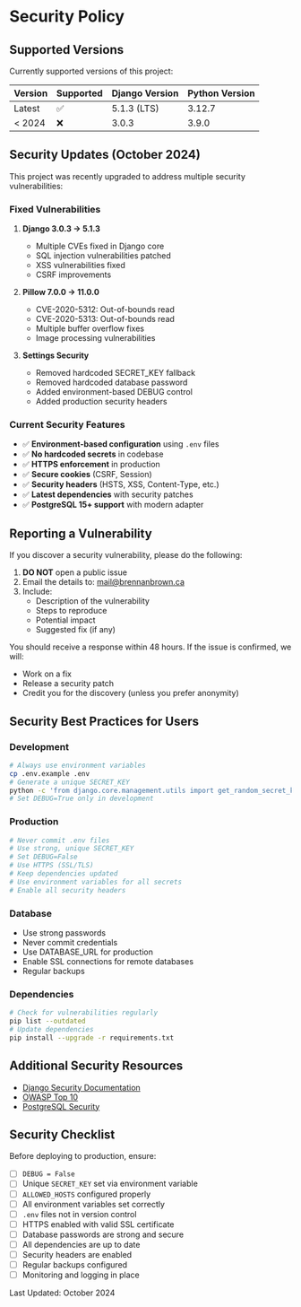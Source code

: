# Security Policy

## Supported Versions

Currently supported versions of this project:

| Version | Supported          | Django Version | Python Version |
| ------- | ------------------ | -------------- | -------------- |
| Latest  | :white_check_mark: | 5.1.3 (LTS)    | 3.12.7         |
| < 2024  | :x:                | 3.0.3          | 3.9.0          |

## Security Updates (October 2024)

This project was recently upgraded to address multiple security vulnerabilities:

### Fixed Vulnerabilities

1. **Django 3.0.3 → 5.1.3**
   - Multiple CVEs fixed in Django core
   - SQL injection vulnerabilities patched
   - XSS vulnerabilities fixed
   - CSRF improvements

2. **Pillow 7.0.0 → 11.0.0**
   - CVE-2020-5312: Out-of-bounds read
   - CVE-2020-5313: Out-of-bounds read  
   - Multiple buffer overflow fixes
   - Image processing vulnerabilities

3. **Settings Security**
   - Removed hardcoded SECRET_KEY fallback
   - Removed hardcoded database password
   - Added environment-based DEBUG control
   - Added production security headers

### Current Security Features

- ✅ **Environment-based configuration** using `.env` files
- ✅ **No hardcoded secrets** in codebase
- ✅ **HTTPS enforcement** in production
- ✅ **Secure cookies** (CSRF, Session)
- ✅ **Security headers** (HSTS, XSS, Content-Type, etc.)
- ✅ **Latest dependencies** with security patches
- ✅ **PostgreSQL 15+ support** with modern adapter

## Reporting a Vulnerability

If you discover a security vulnerability, please do the following:

1. **DO NOT** open a public issue
2. Email the details to: [mail@brennanbrown.ca](mailto:mail@brennanbrown.ca)
3. Include:
   - Description of the vulnerability
   - Steps to reproduce
   - Potential impact
   - Suggested fix (if any)

You should receive a response within 48 hours. If the issue is confirmed, we will:
- Work on a fix
- Release a security patch
- Credit you for the discovery (unless you prefer anonymity)

## Security Best Practices for Users

### Development
```bash
# Always use environment variables
cp .env.example .env
# Generate a unique SECRET_KEY
python -c 'from django.core.management.utils import get_random_secret_key; print(get_random_secret_key())'
# Set DEBUG=True only in development
```

### Production
```bash
# Never commit .env files
# Use strong, unique SECRET_KEY
# Set DEBUG=False
# Use HTTPS (SSL/TLS)
# Keep dependencies updated
# Use environment variables for all secrets
# Enable all security headers
```

### Database
- Use strong passwords
- Never commit credentials
- Use DATABASE_URL for production
- Enable SSL connections for remote databases
- Regular backups

### Dependencies
```bash
# Check for vulnerabilities regularly
pip list --outdated
# Update dependencies
pip install --upgrade -r requirements.txt
```

## Additional Security Resources

- [Django Security Documentation](https://docs.djangoproject.com/en/5.1/topics/security/)
- [OWASP Top 10](https://owasp.org/www-project-top-ten/)
- [PostgreSQL Security](https://www.postgresql.org/docs/current/security.html)

## Security Checklist

Before deploying to production, ensure:

- [ ] `DEBUG = False`
- [ ] Unique `SECRET_KEY` set via environment variable
- [ ] `ALLOWED_HOSTS` configured properly
- [ ] All environment variables set correctly
- [ ] `.env` files not in version control
- [ ] HTTPS enabled with valid SSL certificate
- [ ] Database passwords are strong and secure
- [ ] All dependencies are up to date
- [ ] Security headers are enabled
- [ ] Regular backups configured
- [ ] Monitoring and logging in place

Last Updated: October 2024
